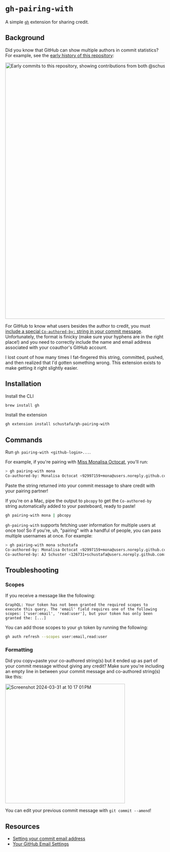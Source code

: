 # `gh-pairing-with`

A simple [`gh`](https://github.com/cli/cli) extension for sharing credit.

## Background

Did you know that GitHub can show multiple authors in commit statistics? For example, see the [early history of this repository](https://github.com/schustafa/gh-pairing-with/commits/main?after=31df6e42fb6e7801b05285736da6d0b5a5431595+1&branch=main):

<img width="811" alt="Early commits to this repository, showing contributions from both @schustafa and @stephanieg0" src="https://github.com/schustafa/gh-pairing-with/assets/126731/41e1060b-7ce7-45ba-b26d-452bae06282d">

For GitHub to know what users besides the author to credit, you must [include a special `Co-authored-by:` string in your commit message](https://docs.github.com/en/pull-requests/committing-changes-to-your-project/creating-and-editing-commits/creating-a-commit-with-multiple-authors). Unfortunately, the format is finicky (make sure your hyphens are in the right place!) and you need to correctly include the name and email address associated with your coauthor's GitHub account.

I lost count of how many times I fat-fingered this string, committed, pushed, and then realized that I'd gotten something wrong. This extension exists to make getting it right slightly easier.

## Installation

Install the CLI

```bash
brew install gh
```

Install the extension

```bash
gh extension install schustafa/gh-pairing-with
```

## Commands

Run `gh pairing-with <github-login>...`.

For example, if you're pairing with [Miss Monalisa Octocat](https://github.com/mona), you'll run:

```bash
> gh pairing-with mona
Co-authored-by: Monalisa Octocat <92997159+mona@users.noreply.github.com>
```

Paste the string returned into your commit message to share credit with your pairing partner!

If you're on a Mac, pipe the output to `pbcopy` to get the `Co-authored-by` string automatically added to your pasteboard, ready to paste!

```bash
gh pairing-with mona | pbcopy
```

`gh-pairing-with` supports fetching user information for multiple users at once too! So if you're, uh, "pairing" with a handful of people, you can pass multiple usernames at once. For example:

```bash
> gh pairing-with mona schustafa
Co-authored-by: Monalisa Octocat <92997159+mona@users.noreply.github.com>
Co-authored-by: AJ Schuster <126731+schustafa@users.noreply.github.com>
```

## Troubleshooting

### Scopes

If you receive a message like the following:

```
GraphQL: Your token has not been granted the required scopes to execute this query. The 'email' field requires one of the following scopes: ['user:email', 'read:user'], but your token has only been granted the: [...]
```

You can add those scopes to your `gh` token by running the following:

```bash
gh auth refresh --scopes user:email,read:user
```

### Formatting

Did you copy+paste your co-authored string(s) but it ended up as part of your commit message without giving any credit? Make sure you're including an empty line in between your commit message and co-authored string(s) like this:

<img width="378" alt="Screenshot 2024-03-31 at 10 17 01 PM" src="https://github.com/schustafa/gh-pairing-with/assets/6415144/bb7319ff-13d2-4031-a656-e12e236fae7c">

You can edit your previous commit message with `git commit --amend`!

## Resources

- [Setting your commit email address](https://docs.github.com/en/account-and-profile/setting-up-and-managing-your-personal-account-on-github/managing-email-preferences/setting-your-commit-email-address)
- [Your GitHub Email Settings](https://github.com/settings/emails)
